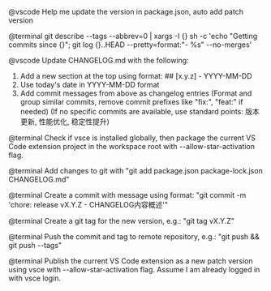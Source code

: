 @vscode Help me update the version in package.json, auto add patch version

@terminal git describe --tags --abbrev=0 | xargs -I {} sh -c 'echo "Getting commits since {}"; git log {}..HEAD --pretty=format:"- %s" --no-merges'

@vscode Update CHANGELOG.md with the following:
1. Add a new section at the top using format: ## [x.y.z] - YYYY-MM-DD
2. Use today's date in YYYY-MM-DD format
3. Add commit messages from above as changelog entries
   (Format and group similar commits, remove commit prefixes like "fix:", "feat:" if needed)
   (If no specific commits are available, use standard points: 版本更新, 性能优化, 稳定性提升)

@terminal Check if vsce is installed globally, then package the current VS Code extension project in the workspace root with --allow-star-activation flag.

@terminal Add changes to git with "git add package.json package-lock.json CHANGELOG.md"

@terminal Create a commit with message using format: "git commit -m 'chore: release vX.Y.Z - CHANGELOG内容概述'"

@terminal Create a git tag for the new version, e.g.: "git tag vX.Y.Z"

@terminal Push the commit and tag to remote repository, e.g.: "git push && git push --tags"

@terminal Publish the current VS Code extension as a new patch version using vsce with --allow-star-activation flag. Assume I am already logged in with vsce login.

